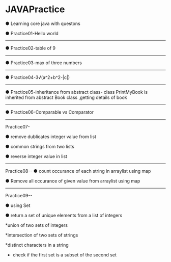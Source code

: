 # JAVAPractice
● Learning core java with questons

● Practice01-Hello world
___________________________________________________________

● Practice02-table of 9
___________________________________________________________

● Practice03-max of three numbers
___________________________________________________________

● Practice04-3√(a^2+b^2-|c|)
___________________________________________________________

● Practice05-inheritance from abstract class- class PrintMyBook is inherited from abstract Book class ,getting details of book 
___________________________________________________________
● Practice06-Comparable vs Comparator
___________________________________________________________
Practice07- 

● remove dublicates integer value from list 

● common strings from two lists

● reverse integer value in list
___________________________________________________________
Practice08--
● count occurance of each string in arraylist using map

● Remove all occurance of given value from arraylist using map

___________________________________________________________
Practice09--

● using Set

● return a set of unique elements from a list of integers

*union of two sets  of integers 

*intersection of two sets of strings

*distinct characters in a string 

* check if the first set is a subset of the second set
